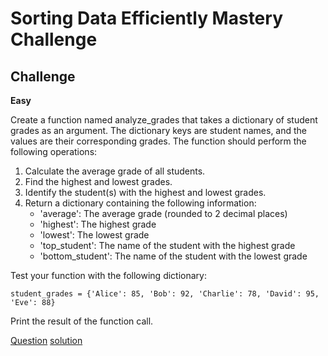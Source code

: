 # Sorting Data Efficiently Mastery Challenge

## Challenge

**Easy**

Create a function named analyze_grades that takes a dictionary of student grades as an argument. The dictionary keys are student names, and the values are their corresponding grades. The function should perform the following operations:

1. Calculate the average grade of all students.
2. Find the highest and lowest grades.
3. Identify the student(s) with the highest and lowest grades.
4. Return a dictionary containing the following information:
    - 'average': The average grade (rounded to 2 decimal places)
    - 'highest': The highest grade
    - 'lowest': The lowest grade
    - 'top_student': The name of the student with the highest grade
    - 'bottom_student': The name of the student with the lowest grade

Test your function with the following dictionary:

```
student_grades = {'Alice': 85, 'Bob': 92, 'Charlie': 78, 'David': 95, 'Eve': 88}
```
Print the result of the function call.


[Question](q.py) [solution](solution.py)